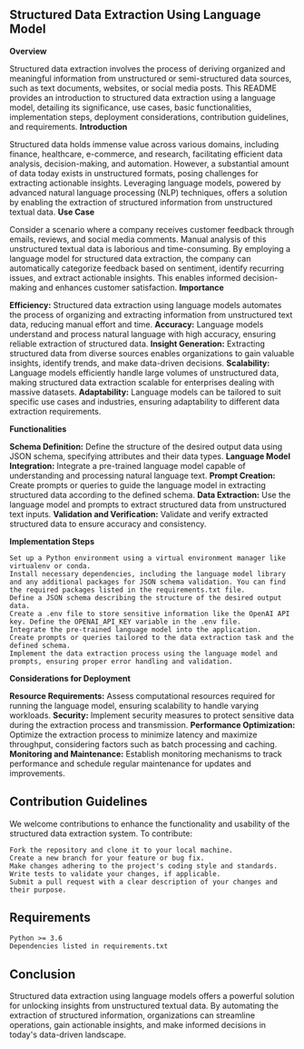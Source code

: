 ## Structured Data Extraction Using Language Model
**Overview**

Structured data extraction involves the process of deriving organized and meaningful information from unstructured or semi-structured data sources, such as text documents, websites, or social media posts. This README provides an introduction to structured data extraction using a language model, detailing its significance, use cases, basic functionalities, implementation steps, deployment considerations, contribution guidelines, and requirements.
**Introduction**

Structured data holds immense value across various domains, including finance, healthcare, e-commerce, and research, facilitating efficient data analysis, decision-making, and automation. However, a substantial amount of data today exists in unstructured formats, posing challenges for extracting actionable insights. Leveraging language models, powered by advanced natural language processing (NLP) techniques, offers a solution by enabling the extraction of structured information from unstructured textual data.
**Use Case**

Consider a scenario where a company receives customer feedback through emails, reviews, and social media comments. Manual analysis of this unstructured textual data is laborious and time-consuming. By employing a language model for structured data extraction, the company can automatically categorize feedback based on sentiment, identify recurring issues, and extract actionable insights. This enables informed decision-making and enhances customer satisfaction.
**Importance**

  **Efficiency:** Structured data extraction using language models automates the process of organizing and extracting information from unstructured text data, reducing manual effort and time.
  **Accuracy:** Language models understand and process natural language with high accuracy, ensuring reliable extraction of structured data.
  **Insight Generation:** Extracting structured data from diverse sources enables organizations to gain valuable insights, identify trends, and make data-driven decisions.
  **Scalability:** Language models efficiently handle large volumes of unstructured data, making structured data extraction scalable for enterprises dealing with massive datasets.
  **Adaptability:** Language models can be tailored to suit specific use cases and industries, ensuring adaptability to different data extraction requirements.

**Functionalities**

  **Schema Definition:** Define the structure of the desired output data using JSON schema, specifying attributes and their data types.
  **Language Model Integration:** Integrate a pre-trained language model capable of understanding and processing natural language text.
  **Prompt Creation:** Create prompts or queries to guide the language model in extracting structured data according to the defined schema.
  **Data Extraction:** Use the language model and prompts to extract structured data from unstructured text inputs.
  **Validation and Verification:** Validate and verify extracted structured data to ensure accuracy and consistency.

**Implementation Steps**

    Set up a Python environment using a virtual environment manager like virtualenv or conda.
    Install necessary dependencies, including the language model library and any additional packages for JSON schema validation. You can find the required packages listed in the requirements.txt file.
    Define a JSON schema describing the structure of the desired output data.
    Create a .env file to store sensitive information like the OpenAI API key. Define the OPENAI_API_KEY variable in the .env file.
    Integrate the pre-trained language model into the application.
    Create prompts or queries tailored to the data extraction task and the defined schema.
    Implement the data extraction process using the language model and prompts, ensuring proper error handling and validation.

**Considerations for Deployment**

  **Resource Requirements:** Assess computational resources required for running the language model, ensuring scalability to handle varying workloads.
  **Security:** Implement security measures to protect sensitive data during the extraction process and transmission.
  **Performance Optimization:** Optimize the extraction process to minimize latency and maximize throughput, considering factors such as batch processing and caching.
  **Monitoring and Maintenance:** Establish monitoring mechanisms to track performance and schedule regular maintenance for updates and improvements.

## Contribution Guidelines

We welcome contributions to enhance the functionality and usability of the structured data extraction system. To contribute:

    Fork the repository and clone it to your local machine.
    Create a new branch for your feature or bug fix.
    Make changes adhering to the project's coding style and standards.
    Write tests to validate your changes, if applicable.
    Submit a pull request with a clear description of your changes and their purpose.

## Requirements

    Python >= 3.6
    Dependencies listed in requirements.txt

## Conclusion
Structured data extraction using language models offers a powerful solution for unlocking insights from unstructured textual data. By automating the extraction of structured information, organizations can streamline operations, gain actionable insights, and make informed decisions in today's data-driven landscape.
